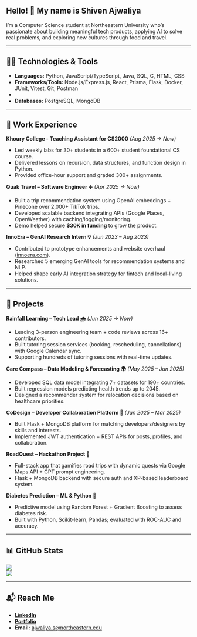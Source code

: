## Hello! 👋 My name is Shiven Ajwaliya  

I’m a Computer Science student at Northeastern University who’s passionate about building meaningful tech products, applying AI to solve real problems, and exploring new cultures through food and travel.  

---

## 🧑‍💻 Technologies & Tools  
- **Languages:** Python, JavaScript/TypeScript, Java, SQL, C, HTML, CSS  
- **Frameworks/Tools:** Node.js/Express.js, React, Prisma, Flask, Docker, JUnit, Vitest, Git, Postman
- 
- **Databases:** PostgreSQL, MongoDB  

---

## 💼 Work Experience  

**Khoury College - Teaching Assistant for CS2000** *(Aug 2025 → Now)*  
- Led weekly labs for 30+ students in a 600+ student foundational CS course.  
- Delivered lessons on recursion, data structures, and function design in Python.  
- Provided office-hour support and graded 300+ assignments.  

**Quak Travel – Software Engineer ✈️** *(Apr 2025 → Now)*  
- Built a trip recommendation system using OpenAI embeddings + Pinecone over 2,000+ TikTok trips.  
- Developed scalable backend integrating APIs (Google Places, OpenWeather) with caching/logging/monitoring.  
- Demo helped secure **$30K in funding** to grow the product.  

**InnoEra – GenAI Research Intern 💡** *(Jun 2023 – Aug 2023)*  
- Contributed to prototype enhancements and website overhaul ([innoera.com](https://linkedin.com/in/shiven-ajwaliya)).  
- Researched 5 emerging GenAI tools for recommendation systems and NLP.  
- Helped shape early AI integration strategy for fintech and local-living solutions.  

---

## 🚀 Projects  

**Rainfall Learning – Tech Lead 🌧️** *(Jun 2025 → Now)*  
- Leading 3-person engineering team + code reviews across 16+ contributors.  
- Built tutoring session services (booking, rescheduling, cancellations) with Google Calendar sync.  
- Supporting hundreds of tutoring sessions with real-time updates.  

**Care Compass – Data Modeling & Forecasting 🌍** *(May 2025 – Jun 2025)*  
- Developed SQL data model integrating 7+ datasets for 190+ countries.  
- Built regression models predicting health trends up to 2045.  
- Designed a recommender system for relocation decisions based on healthcare priorities.  

**CoDesign – Developer Collaboration Platform 🤝** *(Jan 2025 – Mar 2025)*  
- Built Flask + MongoDB platform for matching developers/designers by skills and interests.  
- Implemented JWT authentication + REST APIs for posts, profiles, and collaboration.  

**RoadQuest – Hackathon Project 🚌**  
- Full-stack app that gamifies road trips with dynamic quests via Google Maps API + GPT prompt engineering.  
- Flask + MongoDB backend with secure auth and XP-based leaderboard system.  

**Diabetes Prediction – ML & Python 🧪**  
- Predictive model using Random Forest + Gradient Boosting to assess diabetes risk.  
- Built with Python, Scikit-learn, Pandas; evaluated with ROC-AUC and accuracy.  

---

## 📊 GitHub Stats  
![](https://nirzak-streak-stats.vercel.app/?user=RemainingDelta&theme=dark&hide_border=false)  
![](https://github-readme-stats.vercel.app/api/top-langs/?username=remainingdelta&theme=dark&hide_border=false&layout=compact&hide=Jupyter%20Notebook)  

---

## 📬 Reach Me  
- [**LinkedIn**](https://linkedin.com/in/shiven-ajwaliya)  
- [**Portfolio**](https://remainingdelta.github.io)    
- **Email:** ajwaliya.s@northeastern.edu  
